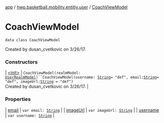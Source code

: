 [app](../../index.md) / [hwp.basketball.mobility.entitiy.user](../index.md) / [CoachViewModel](.)

# CoachViewModel

`data class CoachViewModel`

Created by dusan_cvetkovic on 3/26/17.

### Constructors

| [&lt;init&gt;](-init-.md) | `CoachViewModel(realmModel: `[`UserRealmModel`](../-user-realm-model/index.md)`)``CoachViewModel(username: `[`String`](https://kotlinlang.org/api/latest/jvm/stdlib/kotlin/-string/index.html)` = "def", email: `[`String`](https://kotlinlang.org/api/latest/jvm/stdlib/kotlin/-string/index.html)` = "def", imageUrl: `[`String`](https://kotlinlang.org/api/latest/jvm/stdlib/kotlin/-string/index.html)` = "def")`<br>Created by dusan_cvetkovic on 3/26/17. |

### Properties

| [email](email.md) | `var email: `[`String`](https://kotlinlang.org/api/latest/jvm/stdlib/kotlin/-string/index.html) |
| [imageUrl](image-url.md) | `var imageUrl: `[`String`](https://kotlinlang.org/api/latest/jvm/stdlib/kotlin/-string/index.html) |
| [username](username.md) | `var username: `[`String`](https://kotlinlang.org/api/latest/jvm/stdlib/kotlin/-string/index.html) |

